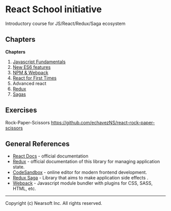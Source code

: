 # React School initiative

Introductory course for JS/React/Redux/Saga ecosystem

## Chapters

**Chapters**

1. [Javascript Fundamentals](https://github.com/Nearsoft/react-school/tree/master/1-Javascript)
2. [New ES6 features](https://github.com/Nearsoft/react-school/tree/master/2-ES6-features)
3. [NPM & Webpack](https://github.com/Nearsoft/react-school/tree/master/3-Webpack)
4. [React for First Times](https://github.com/Nearsoft/react-school/tree/master/4-React-first-times)
5. Advanced react
6. [Redux](https://github.com/Nearsoft/react-school/tree/master/6-Redux)
7. [Sagas](https://github.com/Nearsoft/react-school/tree/master/7-Sagas)

## Exercises

Rock-Paper-Scissors
https://github.com/echavezNS/react-rock-paper-scissors

## General References

- [React Docs](https://reactjs.org/docs/getting-started.html) - official documentation
- [Redux](https://redux.js.org/) - official documentation of this library for managing application state.
- [CodeSandbox](https://codesandbox.io/) - online editor for modern frontend development.
- [Redux Saga](https://redux-saga.js.org/) - Library that aims to make application side effects .
- [Webpack](https://webpack.js.org/) - Javascript module bundler with plugins for CSS, SASS, HTML, etc.

---

Copyright (c) Nearsoft Inc. All rights reserved.

